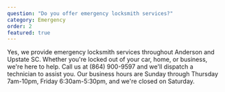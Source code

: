 ```yaml
---
question: "Do you offer emergency locksmith services?"
category: Emergency
order: 2
featured: true
---
```


Yes, we provide emergency locksmith services throughout Anderson and Upstate SC. Whether you're locked out of your car, home, or business, we're here to help. Call us at (864) 900-9597 and we'll dispatch a technician to assist you. Our business hours are Sunday through Thursday 7am-10pm, Friday 6:30am-5:30pm, and we're closed on Saturday.
